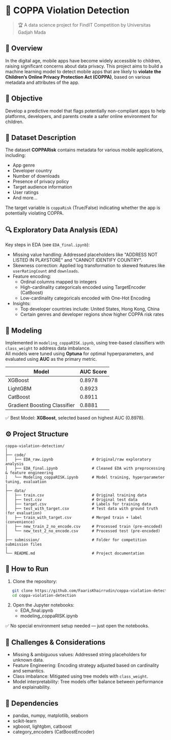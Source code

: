 
# 🚸 COPPA Violation Detection
> 🏆 A data science project for FindIT Competition by Universitas Gadjah Mada

## 📌 Overview
In the digital age, mobile apps have become widely accessible to children, raising significant concerns about data privacy. This project aims to build a machine learning model to detect mobile apps that are likely to **violate the Children’s Online Privacy Protection Act (COPPA)**, based on various metadata and attributes of the app.

## 🎯 Objective
Develop a predictive model that flags potentially non-compliant apps to help platforms, developers, and parents create a safer online environment for children.

## 📂 Dataset Description
The dataset **COPPARisk** contains metadata for various mobile applications, including:
- App genre
- Developer country
- Number of downloads
- Presence of privacy policy
- Target audience information
- User ratings
- And more...

The target variable is `coppaRisk` (True/False) indicating whether the app is potentially violating COPPA.

## 🔍 Exploratory Data Analysis (EDA)

Key steps in EDA (see `EDA_final.ipynb`):
- Missing value handling: Addressed placeholders like "ADDRESS NOT LISTED IN PLAYSTORE" and "CANNOT IDENTIFY COUNTRY".
- Skewness correction: Applied log transformation to skewed features like `userRatingCount` and `downloads`.
- Feature encoding:
  - Ordinal columns mapped to integers
  - High-cardinality categoricals encoded using TargetEncoder (CatBoost)
  - Low-cardinality categoricals encoded with One-Hot Encoding
- Insights:
  - Top developer countries include: United States, Hong Kong, China
  - Certain genres and developer regions show higher COPPA risk rates

## 🤖 Modeling

Implemented in `modeling_coppaRISK.ipynb`, using tree-based classifiers with `class_weight` to address data imbalance.  
All models were tuned using **Optuna** for optimal hyperparameters, and evaluated using **AUC** as the primary metric.

| Model                   | AUC Score |
|------------------------|-----------|
| XGBoost                | 0.8978    |
| LightGBM               | 0.8923    |
| CatBoost               | 0.8911    |
| Gradient Boosting Classifier | 0.8881    |

✅ Best Model: **XGBoost**, selected based on highest AUC (0.8978).

## ⚙️ Project Structure

```
coppa-violation-detection/
│
├── code/
│   ├── EDA_raw.ipynb                 # Original/raw exploratory analysis
│   ├── EDA_final.ipynb               # Cleaned EDA with preprocessing & feature engineering
│   └── Modeling_coppaRISK.ipynb      # Model training, hyperparameter tuning, evaluation
│
├── data/
│   ├── train.csv                     # Original training data
│   ├── test.csv                      # Original test data
│   ├── target.csv                    # Labels for training data
│   ├── test_with_target.csv          # Test data with ground truth (for evaluation)
│   ├── train_with_target.csv         # Merged train + label (convenience)
│   ├── new_train_2_no_encode.csv     # Processed train (pre-encoded)
│   └── new_test_2_no_encode.csv      # Processed test (pre-encoded)
│
├── submission/                       # Folder for competition submission files
│
└── README.md                         # Project documentation

```

## 🚀 How to Run

1. Clone the repository:
```bash
   git clone https://github.com/FaarisKhairrudin/coppa-violation-detection.git
   cd coppa-violation-detection
```
2. Open the Jupyter notebooks:
   - EDA_final.ipynb
   - modeling_coppaRISK.ipynb

✅ No special environment setup needed — just open the notebooks.

## 🧠 Challenges & Considerations

- Missing & ambiguous values: Addressed string placeholders for unknown data.
- Feature Engineering: Encoding strategy adjusted based on cardinality and semantics.
- Class imbalance: Mitigated using tree models with `class_weight`.
- Model interpretability: Tree models offer balance between performance and explainability.

## 📎 Dependencies

- pandas, numpy, matplotlib, seaborn
- scikit-learn
- xgboost, lightgbm, catboost
- category_encoders (CatBoostEncoder)
